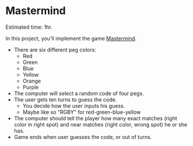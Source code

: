 # Mastermind

Estimated time: 1hr.

In this project, you'll implement the game [Mastermind][wiki-mastermind].

* There are six different peg colors:
  * Red
  * Green
  * Blue
  * Yellow
  * Orange
  * Purple
* The computer will select a random code of four pegs.
* The user gets ten turns to guess the code.
  * You decide how the user inputs his guess.
  * Maybe like so "RGBY" for red-green-blue-yellow
* The computer should tell the player how many exact matches (right
  color in right spot) and near matches (right color, wrong spot) he or she
  has.
* Game ends when user guesses the code, or out of turns.

[wiki-mastermind]: http://en.wikipedia.org/wiki/Mastermind_(game)

